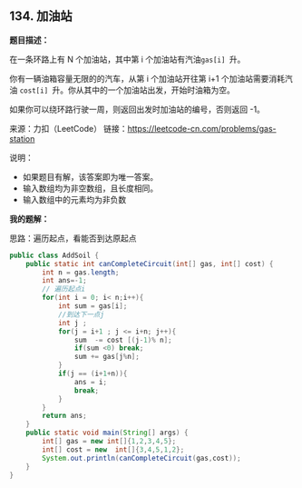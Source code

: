## 134. 加油站

**题目描述：**

在一条环路上有 N 个加油站，其中第 i 个加油站有汽油```gas[i] ```升。

你有一辆油箱容量无限的的汽车，从第 i 个加油站开往第 i+1 个加油站需要消耗汽油 ```cost[i] ```升。你从其中的一个加油站出发，开始时油箱为空。

如果你可以绕环路行驶一周，则返回出发时加油站的编号，否则返回 -1。

来源：力扣（LeetCode）
链接：https://leetcode-cn.com/problems/gas-station

说明：

- 如果题目有解，该答案即为唯一答案。
- 输入数组均为非空数组，且长度相同。
- 输入数组中的元素均为非负数



**我的题解：**

思路：遍历起点，看能否到达原起点

```java
public class AddSoil {
    public static int canCompleteCircuit(int[] gas, int[] cost) {
        int n = gas.length;
        int ans=-1;
        // 遍历起点i
        for(int i = 0; i< n;i++){
            int sum = gas[i];
            //到达下一点j
            int j ;
            for(j = i+1 ; j <= i+n; j++){
                sum  -= cost [(j-1)% n];
                if(sum <0) break;
                sum += gas[j%n];
            }
            if(j == (i+1+n)){
                ans = i;
                break;
            }
        }
        return ans;
    }
    public static void main(String[] args) {
        int[] gas = new int[]{1,2,3,4,5};
        int[] cost = new  int[]{3,4,5,1,2};
        System.out.println(canCompleteCircuit(gas,cost));
    }
}
```

